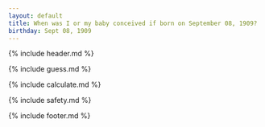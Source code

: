```yaml
---
layout: default
title: When was I or my baby conceived if born on September 08, 1909?
birthday: Sept 08, 1909
---
```


{% include header.md %}

{% include guess.md %}

{% include calculate.md %}

{% include safety.md %}

{% include footer.md %}



